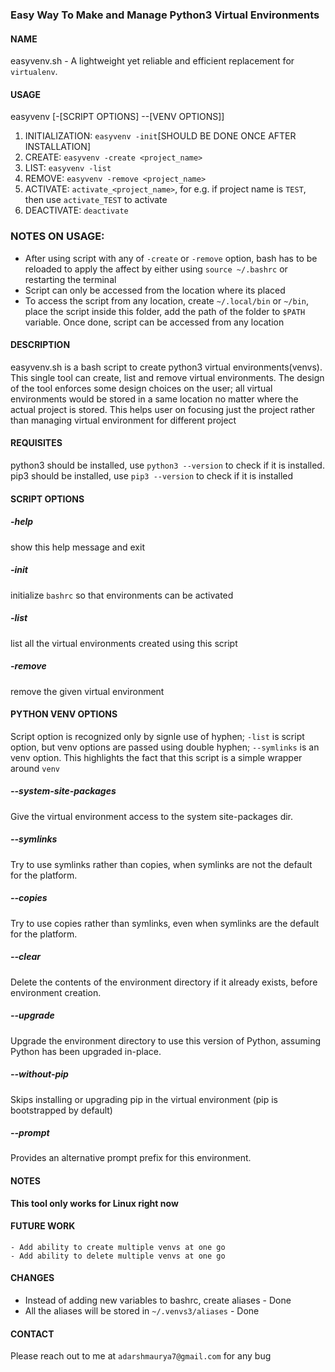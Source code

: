 ### Easy Way To Make and Manage Python3 Virtual Environments
#### NAME
easyvenv.sh - A lightweight yet reliable and efficient replacement for `virtualenv`.

#### USAGE
easyvenv [-[SCRIPT OPTIONS] --[VENV OPTIONS]]
1. INITIALIZATION: `easyvenv -init`[SHOULD BE DONE ONCE AFTER INSTALLATION]
1. CREATE: `easyvenv -create <project_name>`
2. LIST: `easyvenv -list`
3. REMOVE: `easyvenv -remove <project_name>`
4. ACTIVATE: `activate_<project_name>`, for e.g. if project name is `TEST`, then use `activate_TEST` to activate
5. DEACTIVATE: `deactivate`

### NOTES ON USAGE:
- After using script with any of `-create` or `-remove` option, bash has to be reloaded to apply the affect by either using `source ~/.bashrc` or restarting the terminal
- Script can only be accessed from the location where its placed
- To access the script from any location, create `~/.local/bin` or `~/bin`, place the script inside this folder, add the path of the folder to `$PATH` variable. Once done, script can be accessed from any location

#### DESCRIPTION
easyvenv.sh is a bash script to create python3 virtual environments(venvs). This single tool can create, list and remove virtual environments. The design of the tool enforces some design choices on the user; all virtual environments would be stored in a same location no matter where the actual project is stored. This helps user on focusing just the project rather than managing virtual environment for different project

#### REQUISITES
python3 should be installed, use `python3 --version` to check if it is installed. pip3 should be installed, use `pip3 --version` to check if it is installed

#### SCRIPT OPTIONS

#####  -help
show this help message and exit

#####  -init
initialize `bashrc` so that environments can be activated

#####  -list
list all the virtual environments created using this script

##### -remove
remove the given virtual environment

#### PYTHON VENV OPTIONS
Script option is recognized only by signle use of hyphen; `-list` is script option, but venv options are passed using double hyphen; `--symlinks` is an venv option. This highlights the fact that this script is a simple wrapper around `venv`

#####  --system-site-packages
Give the virtual environment access to the system site-packages dir.

#####  --symlinks
Try to use symlinks rather than copies, when symlinks are not the default for the platform.

#####  --copies
Try to use copies rather than symlinks, even when symlinks are the default for the platform.

#####  --clear
Delete the contents of the environment directory if it already exists, before environment creation.

#####  --upgrade
Upgrade the environment directory to use this version of Python, assuming Python has been upgraded in-place.

#####  --without-pip
Skips installing or upgrading pip in the virtual environment (pip is bootstrapped by default)

#####  --prompt
Provides an alternative prompt prefix for this environment.

#### NOTES
**This tool only works for Linux right now**

#### FUTURE WORK
    - Add ability to create multiple venvs at one go
	- Add ability to delete multiple venvs at one go

#### CHANGES
- Instead of adding new variables to bashrc, create aliases - Done
- All the aliases will be stored in `~/.venvs3/aliases` - Done

#### CONTACT
Please reach out to me at `adarshmaurya7@gmail.com` for any bug
